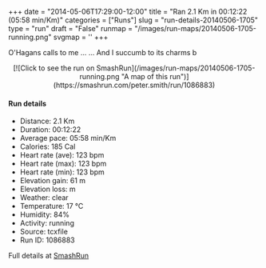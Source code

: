 +++
date = "2014-05-06T17:29:00-12:00"
title = "Ran 2.1 Km in 00:12:22 (05:58 min/Km)"
categories = ["Runs"]
slug = "run-details-20140506-1705"
type = "run"
draft = "False"
runmap = "/images/run-maps/20140506-1705-running.png"
svgmap = '<polyline points="73 97, 73 96, 73 94, 73 93, 74 92, 74 90, 74 89, 74 88, 78 84, 79 84, 81 81, 82 81, 83 80, 86 78, 87 77, 89 75, 90 74, 92 73, 93 72, 94 71, 95 70, 95 69, 97 68, 98 67, 99 66, 100 65, 100 64, 99 63, 99 61, 99 61, 99 60, 99 57, 98 56, 96 55, 95 54, 94 53, 93 52, 91 52, 90 51, 89 50, 89 49, 87 48, 87 47, 85 44, 85 42, 84 40, 83 37, 83 36, 81 35, 79 33, 77 32, 76 31, 74 31, 72 32, 71 31, 70 30, 70 29, 70 28, 72 25, 73 24, 74 23, 75 21, 73 20, 72 19, 71 18, 68 17, 66 17, 65 16, 63 15, 62 15, 57 14, 55 13, 52 13, 50 12, 46 11, 44 11, 43 10, 39 10, 37 10, 33 8, 31 8, 29 7, 26 6, 19 4, 18 4, 15 3, 13 3, 11 3, 10 3, 8 4, 8 5, 7 6, 7 8, 6 9, 5 10, 4 9, 3 9, 1 9, 0 9">'
+++

O'Hagans calls to me ...
... And I succumb to its charms b

<!--more-->

<center>
[![Click to see the run on SmashRun](/images/run-maps/20140506-1705-running.png "A map of this run")](https://smashrun.com/peter.smith/run/1086883)
</center>

#### Run details

* Distance: 2.1 Km
* Duration: 00:12:22
* Average pace: 05:58 min/Km
* Calories: 185 Cal
* Heart rate (ave): 123 bpm
* Heart rate (max): 123 bpm
* Heart rate (min): 123 bpm
* Elevation gain: 61 m
* Elevation loss:  m
* Weather: clear
* Temperature: 17 &deg;C
* Humidity: 84%
* Activity: running
* Source: tcxfile
* Run ID: 1086883

Full details at [SmashRun](https://smashrun.com/peter.smith/run/1086883)
